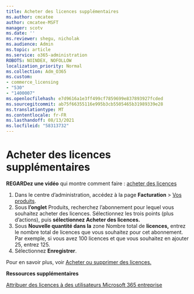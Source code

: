 ```yaml
---
title: Acheter des licences supplémentaires
ms.author: cmcatee
author: cmcatee-MSFT
manager: scotv
ms.date: ''
ms.reviewer: shegu, nicholak
ms.audience: Admin
ms.topic: article
ms.service: o365-administration
ROBOTS: NOINDEX, NOFOLLOW
localization_priority: Normal
ms.collection: Adm_O365
ms.custom:
- commerce_licensing
- "530"
- "1400007"
ms.openlocfilehash: e7d9616a1e3ff499cf7859699e837893927fcded
ms.sourcegitcommit: ab75f66355116e995b3cb5505465b31989339e28
ms.translationtype: MT
ms.contentlocale: fr-FR
ms.lasthandoff: 08/13/2021
ms.locfileid: "58313732"
---
```

# <a name="buy-additional-licenses"></a>Acheter des licences supplémentaires

**REGARDez une vidéo** qui montre comment faire : [acheter des licences](https://go.microsoft.com/fwlink/p/?linkid=2154857)

1. Dans le centre d’administration, accédez à la page **Facturation** > [Vos produits](https://go.microsoft.com/fwlink/p/?linkid=842054).
2. Sous **l’onglet** Produits, recherchez l’abonnement pour lequel vous souhaitez acheter des licences. Sélectionnez les trois points (plus d’actions), puis **sélectionnez Acheter des licences.**
3. Sous **Nouvelle quantité dans la** zone Nombre total de **licences,** entrez le nombre total de licences que vous souhaitez pour cet abonnement. Par exemple, si vous avez 100 licences et que vous souhaitez en ajouter 25, entrez 125.
4. Sélectionnez **Enregistrer**.

Pour en savoir plus, voir [Acheter ou supprimer des licences.](https://docs.microsoft.com/microsoft-365/commerce/licenses/buy-licenses)

**Ressources supplémentaires**

[Attribuer des licences à des utilisateurs Microsoft 365 entreprise](https://docs.microsoft.com/microsoft-365/admin/manage/assign-licenses-to-users)
